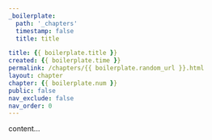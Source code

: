 ```yaml
---
_boilerplate:
  path: '_chapters'
  timestamp: false
  title: title

title: {{ boilerplate.title }}
created: {{ boilerplate.time }}
permalink: /chapters/{{ boilerplate.random_url }}.html
layout: chapter
chapter: {{ boilerplate.num }}
public: false
nav_exclude: false
nav_order: 0
---
```


content...



